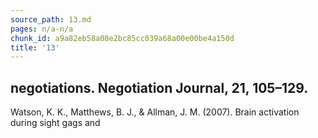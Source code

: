 ```yaml
---
source_path: 13.md
pages: n/a-n/a
chunk_id: a9a82eb58a08e2bc85cc039a68a00e00be4a150d
title: '13'
---
```

## negotiations. Negotiation Journal, 21, 105–129.

Watson, K. K., Matthews, B. J., & Allman, J. M. (2007). Brain activation during sight gags and
